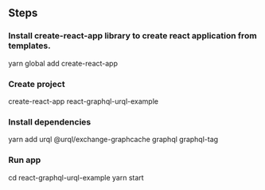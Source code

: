 ## Steps

### Install create-react-app library to create react application from templates.
yarn global add create-react-app

### Create project
create-react-app react-graphql-urql-example

### Install dependencies
yarn add urql @urql/exchange-graphcache graphql graphql-tag

### Run app
cd react-graphql-urql-example
yarn start



